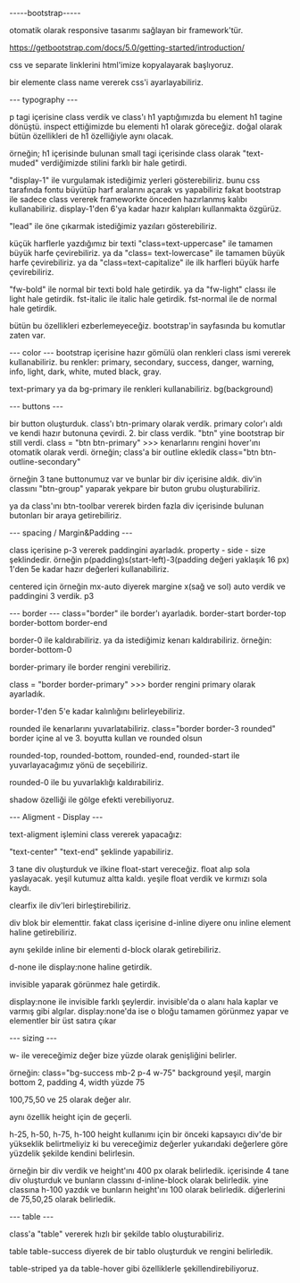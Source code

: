 -----bootstrap-----

otomatik olarak responsive tasarımı sağlayan bir framework'tür.

https://getbootstrap.com/docs/5.0/getting-started/introduction/

css ve separate linklerini html'imize kopyalayarak başlıyoruz.

bir elemente class name vererek css'i ayarlayabiliriz. 


--- typography ---

p tagi içerisine class verdik ve class'ı h1 yaptığımızda bu element h1 tagine dönüştü. inspect ettiğimizde bu elementi h1 olarak göreceğiz. doğal olarak bütün özellikleri de h1 özelliğiyle aynı olacak.

örneğin; h1 içerisinde bulunan small tagi içerisinde class olarak "text-muded" verdiğimizde stilini farklı bir hale getirdi.

"display-1" ile vurgulamak istediğimiz yerleri gösterebiliriz. bunu css tarafında fontu büyütüp harf aralarını açarak vs yapabiliriz fakat bootstrap ile sadece class vererek frameworkte önceden hazırlanmış kalıbı kullanabiliriz.
display-1'den 6'ya kadar hazır kalıpları kullanmakta özgürüz.

"lead" ile öne çıkarmak istediğimiz yazıları gösterebiliriz.

küçük harflerle yazdığımız bir texti "class=text-uppercase" ile tamamen büyük harfe çevirebiliriz. ya da "class= text-lowercase" ile tamamen büyük harfe çevirebiliriz. ya da "class=text-capitalize" ile ilk harfleri büyük harfe çevirebiliriz.

"fw-bold" ile normal bir texti bold hale getirdik. ya da "fw-light" classı ile light hale getirdik. fst-italic ile italic hale getirdik.
fst-normal ile de normal hale getirdik.

bütün bu özellikleri ezberlemeyeceğiz. bootstrap'in sayfasında bu komutlar zaten var.

--- color ---
bootstrap içerisine hazır gömülü olan renkleri class ismi vererek kullanabiliriz. bu renkler:
primary, 
secondary, 
success, 
danger, 
warning, 
info, 
light, 
dark, 
white, 
muted
black, 
gray.

text-primary ya da bg-primary ile renkleri kullanabiliriz. bg(background)

--- buttons ---

bir button oluşturduk. class'ı btn-primary olarak verdik. primary color'ı aldı ve kendi hazır butonuna çevirdi. 2. bir class verdik. "btn" yine bootstrap bir still verdi.
class = "btn btn-primary" >>> kenarlarını rengini hover'ını otomatik olarak verdi.
örneğin; class'a bir outline ekledik
class="btn btn-outline-secondary"

örneğin 3 tane buttonumuz var ve bunlar bir div içerisine aldık. div'in classını "btn-group" yaparak yekpare bir buton grubu oluşturabiliriz.

ya da class'ını btn-toolbar vererek birden fazla div içerisinde bulunan butonları bir araya getirebiliriz.

--- spacing / Margin&Padding ---

class içerisine p-3 vererek paddingini ayarladık.
property - side - size şeklindedir. örneğin 
p(padding)s(start-left)-3(padding değeri yaklaşık 16 px) 
1'den 5e kadar hazır değerleri kullanabiliriz.

centered için örneğin mx-auto diyerek margine x(sağ ve sol) auto verdik ve paddingini 3 verdik. p3

--- border ---
class="border" ile border'ı ayarladık.
border-start
border-top
border-bottom
border-end

border-0 ile kaldırabiliriz. ya da istediğimiz kenarı kaldırabiliriz. örneğin: border-bottom-0

border-primary ile border rengini verebiliriz.

class = "border border-primary" >>> border rengini primary olarak ayarladık.

border-1'den 5'e kadar kalınlığını belirleyebiliriz.

rounded ile kenarlarını yuvarlatabiliriz.
class="border border-3 rounded"
border içine al ve 3. boyutta kullan ve rounded olsun

rounded-top, rounded-bottom, rounded-end, rounded-start ile yuvarlayacağımız yönü de seçebiliriz.

rounded-0 ile bu yuvarlaklığı kaldırabiliriz.   

shadow özelliği ile gölge efekti verebiliyoruz.


--- Aligment - Display --- 

text-aligment işlemini class vererek yapacağız:

"text-center"
"text-end"
şeklinde yapabiliriz.

3 tane div oluşturduk ve ilkine float-start vereceğiz. float alıp sola yaslayacak. yeşil kutumuz altta kaldı.
yeşile float verdik ve  kırmızı sola kaydı.

clearfix ile div'leri birleştirebiliriz.

div blok bir elementtir. fakat class içerisine d-inline diyere onu inline element haline getirebiliriz.

aynı şekilde inline bir elementi d-block olarak getirebiliriz.

d-none ile display:none haline getirdik.

invisible yaparak görünmez hale getirdik. 

display:none ile invisible farklı şeylerdir. invisible'da o alanı hala kaplar ve varmış gibi algılar. display:none'da ise o bloğu tamamen görünmez yapar ve elementler bir üst satıra çıkar

--- sizing ---

w- ile vereceğimiz değer bize yüzde olarak genişliğini belirler.

örneğin:
class="bg-success mb-2 p-4 w-75"
background yeşil, margin bottom 2, padding 4, width yüzde 75

100,75,50 ve 25 olarak değer alır.

aynı özellik height için de geçerli.

h-25, h-50, h-75, h-100
height kullanımı için bir önceki kapsayıcı div'de bir yükseklik belirtmeliyiz ki bu vereceğimiz değerler yukarıdaki değerlere göre yüzdelik şekilde kendini belirlesin.

örneğin bir div verdik ve height'ını 400 px olarak belirledik.
içerisinde 4 tane div oluşturduk ve bunların classını d-inline-block olarak belirledik.
yine classına h-100 yazdık ve bunların height'ını 100 olarak belirledik. diğerlerini de 75,50,25 olarak belirledik.


--- table ---

class'a "table" vererek hızlı bir şekilde tablo oluşturabiliriz.

table table-success diyerek de bir tablo oluşturduk ve rengini belirledik.

table-striped ya da table-hover gibi özelliklerle şekillendirebiliyoruz.